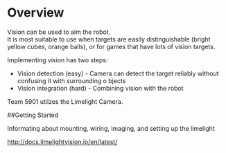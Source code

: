 # Overview
Vision can be used to aim the robot.   
It is most suitable to use when targets are easily distinguishable (bright yellow cubes, orange balls), or for games that have lots of vision targets.   

Implementing vision has two steps: 
* Vision detection (easy) - Camera can detect the target reliably without confusing it with surrounding o bjects
* Vision integration (hard) - Combining vision with the robot

Team 5901 utilzes the Limelight Camera.

##Getting Started

Informating about mounting, wiring, imaging, and setting up the limelight

<http://docs.limelightvision.io/en/latest/>